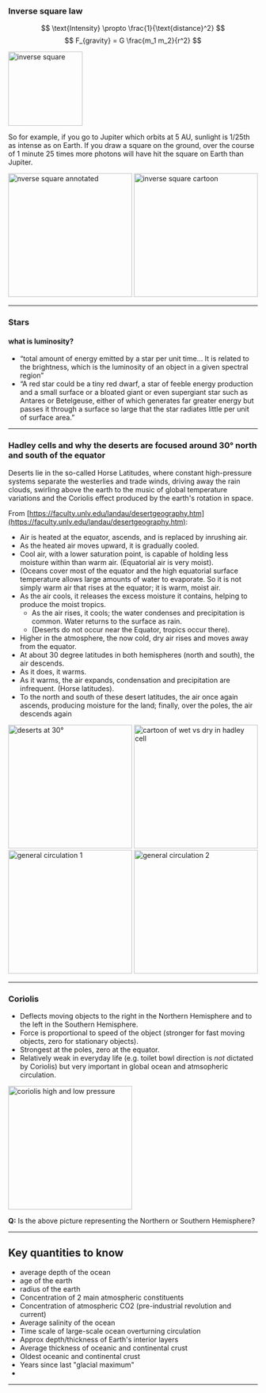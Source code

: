 <link rel="stylesheet" type="text/css" href="https://uri-ocg110.github.io/clearness_macdown.css"> 
<title>OCG 110 Review Guide</title>

### Inverse square law
$$ \text{Intensity} \propto \frac{1}{\text{distance}^2} $$
$$ F_{gravity} = G \frac{m_1 m_2}{r^2} $$

<img src="https://uri-ocg110.github.io/inverse_square.png" alt="inverse square" style="width: 150px"/>

So for example, if you go to  Jupiter which orbits at 5 AU, sunlight is 1/25th as intense as on Earth.  If you draw a square on the ground, over the course of 1 minute 25 times more photons will have hit the square on Earth than Jupiter.

<img src="http://petapixel.com/assets/uploads/2016/06/lightfalloffsquare.jpg" alt="nverse square annotated" style="width: 250px"/>
<img src="https://upload.wikimedia.org/wikipedia/commons/thumb/2/28/Inverse_square_law.svg/479px-Inverse_square_law.svg.png" alt="inverse square cartoon" style="width: 250px"/>

------------------

### Stars

#### what is luminosity?

- “total amount of energy emitted by a star per unit time... It is related to the brightness, which is the luminosity of an object in a given spectral region”
- “A red star could be a tiny red dwarf, a star of feeble energy production and a small surface or a bloated giant or even supergiant star such as Antares or Betelgeuse, either of which generates far greater energy but passes it through a surface so large that the star radiates little per unit of surface area.”

------------------

### Hadley cells and why the deserts are focused around 30° north and south of the equator

Deserts lie in the so-called Horse Latitudes, where constant high-pressure systems separate the westerlies and trade winds, driving away the rain clouds, swirling above the earth to the music of global temperature variations and the Coriolis effect produced by the earth's rotation in space.

From [https://faculty.unlv.edu/landau/desertgeography.htm](https://faculty.unlv.edu/landau/desertgeography.htm):

- Air is heated at the equator, ascends, and is replaced by inrushing air.  
- As the heated air moves upward, it is gradually cooled.  
- Cool air, with a lower saturation point, is capable of holding less moisture within than warm air. (Equatorial air is very moist).  
- (Oceans cover most of the equator and the high equatorial surface temperature allows large amounts of water to evaporate. So it is not simply warm air that rises at the equator; it is warm, moist air.  
- As the air cools, it releases the excess moisture it contains, helping to produce the moist tropics.  
	- As the air rises, it cools; the water condenses and precipitation is common. Water returns to the surface as rain.
	- (Deserts do not occur near the Equator, tropics occur there).
- Higher in the atmosphere, the now cold, dry air rises and moves away from the equator.
- At about 30 degree latitudes in both hemispheres (north and south), the air descends.
- As it does, it warms.
- As it warms, the air expands, condensation and precipitation are infrequent. (Horse latitudes).
- To the north and south of these desert latitudes, the air once again ascends, producing moisture for the land; finally, over the poles, the air descends again

<img src="http://montessorimuddle.org/wp-content/uploads/2011/04/deserts-id.png" alt="deserts at 30°" style="width: 250px"/>
<img src="https://askabiologist.asu.edu/sites/default/files/resources/articles/Rainforest/HadleyCells_large.jpg" alt="cartoon of wet vs dry in hadley cell" style="width: 250px"/>
<img src="http://www.briangwilliams.us/climate-systems/images/672_50_44-general-circulation-atmosphere.jpg" alt="general circulation 1" style="width: 250px"/>
<img src="https://qph.ec.quoracdn.net/main-qimg-8ffdf9e36eaae7386f8bfa42918a7ce4?convert_to_webp=true" alt="general circulation 2" style="width: 250px"/>


------------------

### Coriolis

- Deflects moving objects to the right in the Northern Hemisphere and to the left in the Southern Hemisphere.
- Force is proportional to speed of the object (stronger for fast moving objects, zero for stationary objects).
- Strongest at the poles, zero at the equator.
- Relatively weak in everyday life (e.g. toilet bowl direction is *not* dictated by Coriolis) but very important in global ocean and atmsopheric circulation.

<img src="http://www.astronomynotes.com/solarsys/coriolisb.gif" alt="coriolis high and low pressure" style="width: 250px"/>

**Q:** Is the above picture representing the Northern or Southern Hemisphere?

------------------

## Key quantities to know

* average depth of the ocean
* age of the earth
* radius of the earth
* Concentration of 2 main atmospheric constituents
* Concentration of atmospheric CO2 (pre-industrial revolution and current)
* Average salinity of the ocean
* Time scale of large-scale ocean overturning circulation
* Approx depth/thickness of Earth's interior layers
* Average thickness of oceanic and continental crust
* Oldest oceanic and continental crust
* Years since last "glacial maximum"
* 

------------------
###